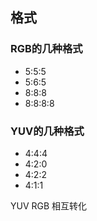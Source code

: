 ## 格式

### RGB的几种格式

* 5:5:5
* 5:6:5
* 8:8:8
* 8:8:8:8

### YUV的几种格式

* 4:4:4
* 4:2:0
* 4:2:2
* 4:1:1

YUV RGB 相互转化

